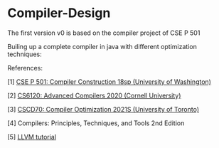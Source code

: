 # Compiler-Design
The first version v0 is based on the compiler project of CSE P 501

Builing up a complete compiler in java with different optimization techniques:

References:

[1] [CSE P 501: Compiler Construction 18sp (University of Washington)](https://courses.cs.washington.edu/courses/csep501/18sp/index.html)

[2] [CS6120: Advanced Compilers 2020 (Cornell University)](https://www.cs.cornell.edu/courses/cs6120/2020fa/)

[3] [CSCD70: Compiler Optimization 2021S (University of Toronto)](https://uoft-ecosystem.github.io/CSCD70/index.html)

[4] Compilers: Principles, Techniques, and Tools 2nd Edition

[5] [LLVM tutorial](https://llvm.org/docs/tutorial/)

 

